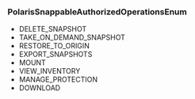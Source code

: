 ### PolarisSnappableAuthorizedOperationsEnum
- DELETE_SNAPSHOT
- TAKE_ON_DEMAND_SNAPSHOT
- RESTORE_TO_ORIGIN
- EXPORT_SNAPSHOTS
- MOUNT
- VIEW_INVENTORY
- MANAGE_PROTECTION
- DOWNLOAD

